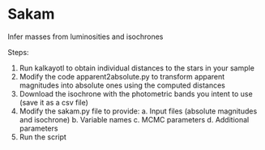 # Sakam
Infer masses from luminosities and isochrones

Steps:
1. Run kalkayotl to obtain individual distances to the stars in your sample
2. Modify the code apparent2absolute.py to transform apparent magnitudes into absolute ones using the computed distances
3. Download the isochrone with the photometric bands you intent to use (save it as a csv file)
4. Modify the sakam.py file to provide:
	a. Input files (absolute magnitudes and isochrone)
	b. Variable names
	c. MCMC parameters
	d. Additional parameters
5. Run the script
